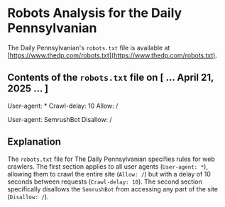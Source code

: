 # Robots Analysis for the Daily Pennsylvanian

The Daily Pennsylvanian's `robots.txt` file is available at
[https://www.thedp.com/robots.txt](https://www.thedp.com/robots.txt).

## Contents of the `robots.txt` file on [ ... April 21, 2025 ... ]


User-agent: *
Crawl-delay: 10
Allow: /

User-agent: SemrushBot
Disallow: /

## Explanation

The `robots.txt` file for The Daily Pennsylvanian specifies rules for web crawlers. The first section applies to all user agents (`User-agent: *`), allowing them to crawl the entire site (`Allow: /`) but with a delay of 10 seconds between requests (`Crawl-delay: 10`). The second section specifically disallows the `SemrushBot` from accessing any part of the site (`Disallow: /`).

